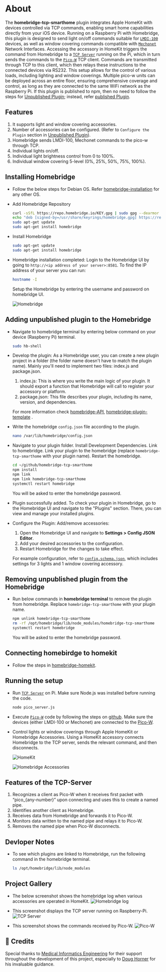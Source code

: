 # About
The **homebridge-tcp-smarthome** plugin integrates Apple HomeKit with devices controlled via TCP commands, enabling smart home capabilities directly from your iOS device. Running on a Raspberry Pi with Homebridge, this plugin is designed to send light on/off commands suitable for [`LMDI-100`](./docs/LMDI_Serial_Protocol.pdf) devices, as well as window covering commands compatible with [`Mechonet`](./docs/Mecho_Shade_Serial_Protocol.pdf) Network Interfaces. Accessing the accessory in HomeKit triggers the command from Homebridge to a [`TCP Server`](./pico_server.js) running on the Pi, which in turn sends the commands to the [`Pico-W`](https://github.com/RajkumarGara/pico-network-serial-port) TCP client. Commands are transmitted through TCP to this client, which then relays these instructions to the connected devices via RS232. This setup allows for the control of various loads, including lighting and window coverings. Multiple pico-w units can be deployed across an entire floor, ensuring comprehensive coverage and control, as long as they are connected to the same WiFi network as the Raspberry Pi. If this plugin is published to npm, then no need to follow the steps for [Unpublished Plugin](#Adding-unpublished-plugin-to-the-Homebridge); instead, refer [published Plugin](#Adding-published-plugin-to-the-Homebridge).

## Features
1. It supports light and window covering accessories.
2. Number of accessories can be configured. (Refer to `Configure the Plugin` section in [Unpublished Plugin](#Adding-unpublished-plugin-to-the-Homebridge)).
3. Homebridge sends LMDI-100, Mechonet commands to the pico-w through TCP.
4. Individual lights on/off.
5. Individual light brightness control from 0 to 100%.
6. Individual window covering 5-level (0%, 25%, 50%, 75%, 100%).

## Installing Homebridge
* Follow the below steps for Debian OS. Refer [homebridge-installation](https://github.com/homebridge/homebridge/wiki/Install-Homebridge-on-Raspbian#installing-homebridge) for any other OS.
* Add Homebridge Repository
    ```bash
    curl -sSfL https://repo.homebridge.io/KEY.gpg | sudo gpg --dearmor | sudo tee /usr/share/keyrings/homebridge.gpg  > /dev/null
    echo "deb [signed-by=/usr/share/keyrings/homebridge.gpg] https://repo.homebridge.io stable main" | sudo tee /etc/apt/sources.list.d/homebridge.list > /dev/null
    sudo apt-get update
    sudo apt-get install homebridge
    ```

* Install Homebridge
    ```bash
    sudo apt-get update
    sudo apt-get install homebridge
    ```

* Homebridge installation completed: Login to the Homebridge UI by going to `http://<ip address of your server>:8581`.
To find the IP address of your server you can run:
    ```bash
    hostname -I
    ```
    Setup the Homebridge by entering the username and password on homebridge UI.

    ![Homebridge](img/1.jpg)
## Adding unpublished plugin to the Homebridge
* Navigate to homebridge terminal by entering below command on your device (Raspberry Pi) terminal.
    ```bash
    sudo hb-shell
    ```

* Develop the plugin:
As a Homebridge user, you can create a new plugin project in a folder (the folder name doesn't have to match the plugin name). Mainly you'll need to implement two files: index.js and package.json.
    1.  index.js: This is where you write the main logic of your plugin. It should export a function that Homebridge will call to register your accessory or platform.
    2.  package.json: This file describes your plugin, including its name, version, and dependencies.

    For more information check [homebridge-API](https://developers.homebridge.io/), [homebridge-plugin-template](https://github.com/homebridge/homebridge-plugin-template) .

* Write the homebridge `config.json` file according to the plugin.
     ```bash
    nano /var/lib/homebridge/config.json
    ```

* Navigate to your plugin folder. Install Development Dependencies. Link to homebridge. Link your plugin to the homebridge (replace `homebridge-tcp-smarthome` with your plugin name). Restart the homebridge.
     ```bash
    cd ~/github/homebridge-tcp-smarthome
    npm install
    npm link
    npm link homebridge-tcp-smarthome
    systemctl restart homebridge
    ```
    You will be asked to enter the homebridge password.

* Plugin successfully added.
    To check your plugin in Homebridge, go to the Homebridge UI and navigate to the "Plugins" section. There, you can view and manage your installed plugins.

* Configure the Plugin: Add/remove accessories:
    1. Open the Homebridge UI and navigate to **Settings > Config JSON Editor**.
    2. Add your desired accessories to the configuration.
    3. Restart Homebridge for the changes to take effect.
    
    For example configuration, refer to [`config.schema.json`](./config.schema.json), which includes settings for 3 lights and 1 window covering accessory.

## Removing unpublished plugin from the Homebridge
* Run below commands in **homebridge terminal** to remove the plugin from homebridge. Replace `homebridge-tcp-smarthome` with your plugin name.

    ```bash
    npm unlink homebridge-tcp-smarthome
    rm -rf /opt/homebridge/lib/node_modules/homebridge-tcp-smarthome
    systemctl restart homebridge
    ```
    You will be asked to enter the homebridge password.

## Connecting homebirdge to homekit
* Follow the steps in [homebridge-homekit](https://github.com/homebridge/homebridge/wiki/Connecting-Homebridge-To-HomeKit).

## Running the setup
* Run [`TCP Server`](./pico_server.js) on Pi. Make sure Node.js was installed before running the code.

    ```bash
    node pico_server.js
    ```
* Execute [`Pico-W`](https://github.com/RajkumarGara/pico-network-serial-port/blob/main/main.py) code by following the steps on [github](https://github.com/RajkumarGara/pico-network-serial-port). Make sure the devices (either LMDI-100 or Mechonet) are connected to the [Pico-W](https://github.com/RajkumarGara/pico-network-serial-port?tab=readme-ov-file#images). 

* Control lights or window coverings through Apple HomeKit or Homebridge Accessories. Using a HomeKit accessory connects Homebridge to the TCP server, sends the relevant command, and then disconnects.

    ![HomeKit](img/2.jpg)
    
    ![Homebridge Accessories](img/4.jpg)
    
## Features of the TCP-Server
1. Recognizes a client as Pico-W when it receives first packet with “pico_{any-number}” upon connecting and uses this to create a named pipe.
2. Identifies another client as Homebridge.
3. Receives data from Homebridge and forwards it to Pico-W.
4. Monitors data written to the named pipe and relays it to Pico-W.
5. Removes the named pipe when Pico-W disconnects.

## Devloper Notes
* To see which plugins are linked to Homebridge, run the following command in the homebridge terminal.
    ```bash
    ls /opt/homebridge/lib/node_modules
    ```

## Project Gallery
* The below screenshot shows the homebridge log when various accessories are operated in HomeKit.
    ![Homebridge log](img/3.jpg)

* This screenshot displays the TCP server running on Raspberry-Pi.
    ![TCP Server](img/5.jpg)
        
* This screenshot shows the commands received by Pico-W.
    ![Pico-W](img/6.jpg)

## 🙌 Credits
Special thanks to [Medical Informatics Engineering](https://www.mieweb.com/) for their support throughout the development of this project, especially to [Doug Horner](https://github.com/horner) for his invaluable guidance.